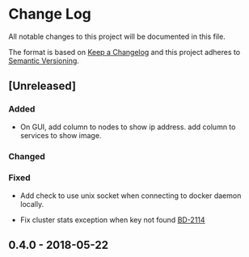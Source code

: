 # Change Log
All notable changes to this project will be documented in this file.

The format is based on [Keep a Changelog](http://keepachangelog.com/) 
and this project adheres to [Semantic Versioning](http://semver.org/).

## [Unreleased]
### Added
- On GUI, add column to nodes to show ip address. add column to services to show image.

### Changed 

### Fixed
- Add check to use unix socket when connecting to docker daemon locally.

- Fix cluster stats exception when key not found
  [BD-2114](https://opensource.ncsa.illinois.edu/jira/browse/BD-2114)

## 0.4.0 - 2018-05-22

